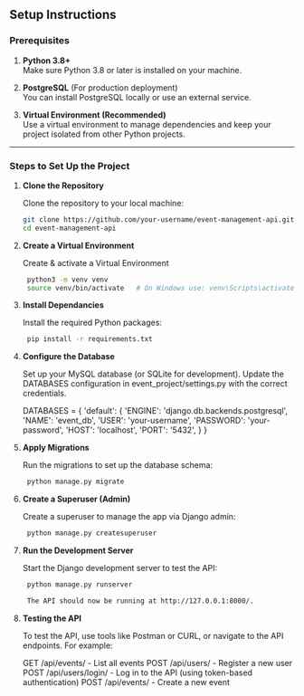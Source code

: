 ## Setup Instructions

### Prerequisites

1. **Python 3.8+**  
   Make sure Python 3.8 or later is installed on your machine.

2. **PostgreSQL** (For production deployment)  
   You can install PostgreSQL locally or use an external service.

3. **Virtual Environment (Recommended)**  
   Use a virtual environment to manage dependencies and keep your project isolated from other Python projects.

---

### Steps to Set Up the Project

1. **Clone the Repository**

   Clone the repository to your local machine:

   ```bash
   git clone https://github.com/your-username/event-management-api.git
   cd event-management-api

2. **Create a Virtual Environment**

   Create & activate a Virtual Environment

   ```bash
    python3 -m venv venv
    source venv/bin/activate   # On Windows use: venv\Scripts\activate

3. **Install Dependancies**

   Install the required Python packages:

   ```bash
    pip install -r requirements.txt

4. **Configure the Database**

   Set up your MySQL database (or SQLite for development). Update the DATABASES configuration in event_project/settings.py with the correct credentials.

    DATABASES = {
    'default': {
        'ENGINE': 'django.db.backends.postgresql',
        'NAME': 'event_db',
        'USER': 'your-username',
        'PASSWORD': 'your-password',
        'HOST': 'localhost',
        'PORT': '5432',
        }
    }


5. **Apply Migrations**

   Run the migrations to set up the database schema:

   ```bash
    python manage.py migrate


6. **Create a Superuser (Admin)**

   Create a superuser to manage the app via Django admin:

   ```bash
    python manage.py createsuperuser


7. **Run the Development Server**

   Start the Django development server to test the API:

   ```bash
    python manage.py runserver

    The API should now be running at http://127.0.0.1:8000/.

8. **Testing the API**

    To test the API, use tools like Postman or CURL, or navigate to the API endpoints. For example:

    GET /api/events/ - List all events
    POST /api/users/ - Register a new user
    POST /api/users/login/ - Log in to the API (using token-based authentication)
    POST /api/events/ - Create a new event
               
   
 
